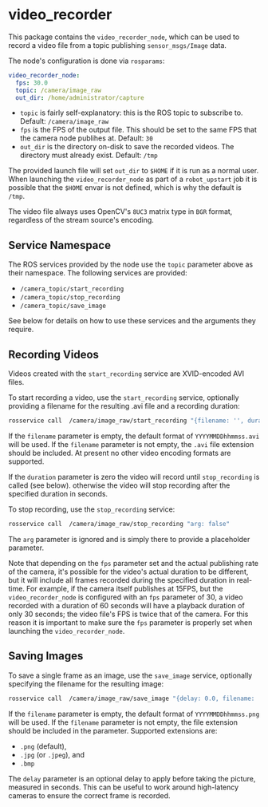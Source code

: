 video_recorder
=================

This package contains the `video_recorder_node`, which can be used to record a video file from
a topic publishing `sensor_msgs/Image` data.

The node's configuration is done via `rosparams`:
```yaml
video_recorder_node:
  fps: 30.0
  topic: /camera/image_raw
  out_dir: /home/administrator/capture
```
- `topic` is fairly self-explanatory: this is the ROS topic to subscribe to. Default: `/camera/image_raw`
- `fps` is the FPS of the output file. This should be set to the same FPS that the camera node publihes at. Default: `30`
- `out_dir` is the directory on-disk to save the recorded videos.  The directory must already exist. Default: `/tmp`

The provided launch file will set `out_dir` to `$HOME` if it is run as a normal user. When launching the
`video_recorder_node` as part of a `robot_upstart` job it is possible that the `$HOME` envar is not defined, which is
why the default is `/tmp`.

The video file always uses OpenCV's `8UC3` matrix type in `BGR` format, regardless of the stream source's encoding.


Service Namespace
-------------------

The ROS services provided by the node use the `topic` parameter above as their namespace.  The following services
are provided:
- `/camera_topic/start_recording`
- `/camera_topic/stop_recording`
- `/camera_topic/save_image`

See below for details on how to use these services and the arguments they require.


Recording Videos
------------------

Videos created with the `start_recording` service are XVID-encoded AVI files.

To start recording a video, use the `start_recording` service, optionally providing a filename for the
resulting .avi file and a recording duration:
```bash
rosservice call  /camera/image_raw/start_recording "{filename: '', duration: 0}"
```
If the `filename` parameter is empty, the default format of `YYYYMMDDhhmmss.avi` will be used.  If the `filename`
parameter is not empty, the `.avi` file extension should be included.  At present no other video encoding formats
are supported.

If the `duration` parameter is zero the video will record until `stop_recording` is called (see below). otherwise the
video will stop recording after the specified duration in seconds.

To stop recording, use the `stop_recording` service:
```bash
rosservice call  /camera/image_raw/stop_recording "arg: false"
```
The `arg` parameter is ignored and is simply there to provide a placeholder parameter.

Note that depending on the `fps` parameter set and the actual publishing rate of the camera, it's possible for the
video's actual duration to be different, but it will include all frames recorded during the specified duration in
real-time.  For example, if the camera itself publishes at 15FPS, but the `video_recorder_node` is configured with
an `fps` parameter of 30, a video recorded with a duration of 60 seconds will have a playback duration of only 30
seconds; the video file's FPS is twice that of the camera.  For this reason it is important to make sure the `fps`
parameter is properly set when launching the `video_recorder_node`.


Saving Images
---------------

To save a single frame as an image, use the `save_image` service, optionally specifying the filename
for the resulting image:
```bash
rosservice call  /camera/image_raw/save_image "{delay: 0.0, filename: ''}"
```
If the `filename` parameter is empty, the default format of `YYYYMMDDhhmmss.png` will be used.  If the `filename`
parameter is not empty, the file extension should be included in the parameter.  Supported extensions are:
- `.png` (default),
- `.jpg` (or `.jpeg`), and
- `.bmp`

The `delay` parameter is an optional delay to apply before taking the picture, measured in seconds.  This can be useful
to work around high-latency cameras to ensure the correct frame is recorded.
